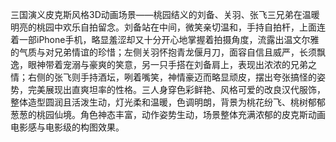 三国演义皮克斯风格3D动画场景——桃园结义的刘备、关羽、张飞三兄弟在温暖明亮的桃园中欢乐自拍留念。刘备站在中间，微笑亲切温和，手持自拍杆，上面连着一部iPhone手机，略显羞涩却又十分开心地掌握着拍摄角度，流露出温文尔雅的气质与对兄弟情谊的珍惜；左侧关羽怀抱青龙偃月刀，面容自信且威严，长须飘逸，眼神带着宠溺与豪爽的笑意，另一只手搭在刘备肩上，表现出浓浓的兄弟之情；右侧的张飞则手持酒坛，咧着嘴笑，神情豪迈而略显顽皮，摆出夸张搞怪的姿势，完美展现出直爽坦率的性格。三人身穿色彩鲜艳、风格可爱的改良汉代服饰，整体造型圆润且活泼生动，灯光柔和温暖，色调明朗，背景为桃花纷飞、桃树郁郁葱葱的桃园仙境。角色神态丰富，动作姿势生动，场景整体充满浓郁的皮克斯动画电影感与电影级的构图效果。